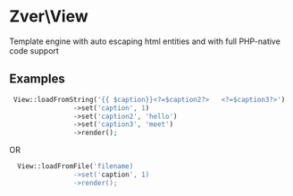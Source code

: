# Zver\View

Template engine with auto escaping html entities and with full PHP-native code support

## Examples

```php
 View::loadFromString('{{ $caption}}<?=$caption2?>   <?=$caption3?>')
                ->set('caption', 1)
                ->set('caption2', 'hello')
                ->set('caption3', 'meet')
                ->render();
```
OR
```php
  View::loadFromFile('filename)
                ->set('caption', 1)
                ->render();
```